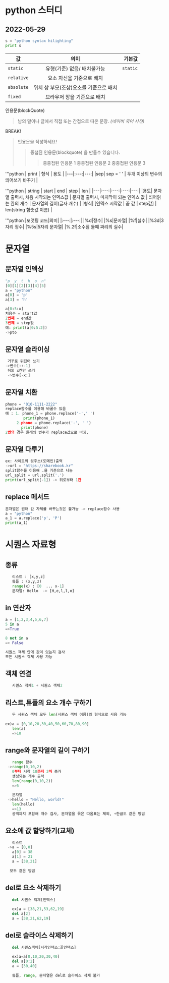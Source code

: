 # python 스터디
## 2022-05-29


```python
s = "python syntax hilighting"
print s
```
|값|의미|기본값|
|---|:---:|---:|
| `static` | 유형(기준) 없음/ 배치불가능 | `static`|
| `relative`| 요소 자신을 기준으로 배치| |
| `absolute` | 위치 상 부모(조상)요소를 기준으로 배치 | |
| `fixed` | 브라우저 창을 기준으로 배치 | |


인용문(blockQuote)

>남의 말이나 글에서 직접 또는 간접으로 따온 문장.
>_(네이버 국어 사전)_

BREAK!

>인용문을 작성하세요!
>>중첩된 인용문(blockquote) 을 만들수 있습니다.
>>>중중첩된 인용문 1
>>>중중첩된 인용문 2
>>>중중첩된 인용문 3


'''python
| print | 형식 | 용도 |
|---|:---:|---:|
|sep| sep = ' ' | 두개 이상의 변수의 띄어쓰기 바꾸기 |

'''python
| string | start | end | step | len |
|---|:---:|:---:|:---:|---:|
|용도| 문자열 출력시, 처음 시작되는 인덱스값 | 문자열 출력시, 마지막이 되는 인덱스 값 | 띄어읽는 칸의 개수 | 문자열의 길이(글자 개수) |
|형식| [인덱스 시작값 | 끝 값 | step값] | len(string 함숫값 이름) |

'''python
|포맷팅 코드|의미|
|:---:|:---:|
|%d|정수|
|%s|문자열|
|%f|실수|
|%3d|3자리 정수|
|%5s|5자리 문자열|
|%.2f|소수점 둘쨰 짜리의 실수|



# 문자열


## 문자열 인덱싱
```python
"p  y  t  h  o  n"
[0][1][2][3][4][5]
a = "python"
a[0] = 'p'
a[3] = 'h'

a[0:5:x]
처음수 = start값
2번째 = end값
3번째 = step값
예: print(a[0:5:2])
->pto
```

## 문자열 슬라이싱
```python
 거꾸로 뒤집어 쓰기
->변수[::-1]
 뒤의 x칸만 쓰기
 ->변수[-x:]
 ```
 ## 문자열 치환
 ```python
 phone = "010-1111-2222"
 replace함수를 이용해 바꿀수 있음
 예 : 1. phone_1 = phone.replace('-',' ')
         print(phone_1)
      2.phone = phone.replace('-', ' ')
        print(phone)
 2번의 경우 원래의 변수가 replace값으로 바뀜.
```

## 문자열 다루기
```python
ex: 사이트의 뒷주소(도메인)출력
->url = "https://sharebook.kr"
split함수를 이용해 .을 기준으로 나눔
url_split = url.split('.')
print(url_split[-1]) -> 뒤로부터 1칸
```
## replace 메서드
```python
문자열은 원래 값 자체를 바꾸는것은 불가능 -> replace함수 사용
a = "python"
a_1 = a.replace('p', 'P')
print(a_1)
```



# 시퀀스 자료형



## 종류
```python
   리스트 : [x,y,z]
   튜플 : (x,y,z)
   range(x) : [0  ... x-1]
   문자열: Hello  -> [H,e,l,l,o]
```
## in 연산자
```python
a = [1,2,3,4,5,6,7]
5 in a
=>True

8 not in a 
=> False

시퀀스 객체 안에 값이 있는지 검사
모든 시퀀스 객체 사용 가능
```


## 객체 연결
```python
   시퀀스 객체1 + 시퀀스 객체2
```

## 리스트,튜플의 요소 개수 구하기
```python
   두 시퀀스 객체 모두 len(시퀀스 객체 이름)의 형식으로 사용 가능
   
ex)a = [0,10,20,30,40,50,60,70,80,90]
   len(a)
   =>10
```

## range와 문자열의 길이 구하기
```python
   range 함수
 ->range(0,10,2)
   0부터 시작 10까지 2씩 증가
   생성되는 개수 출력
   len(range(0,10,2))
   =>5
  
   문자열
 ->hello = "Hello, world!"
   len(hello)
   =>13
   공백까지 포함해 개수 검사, 문자열을 묶은 따옴표는 제외, +한글도 같은 방법
```

## 요소에 값 할당하기(교체)
```python
   리스트
 ->a = [0,0]
   a[0] = 38
   a[1] = 21
   a = [38,21]
   
  모두 같은 방법
```

## del로 요소 삭제하기
```python
   del 시퀀스 객체[인덱스]   
   
   ex)a = [38,21,53,62,19]
   del a[2]
   a = [38,21,62,19]
```

## del로 슬라이스 삭제하기
```python
   del 시퀀스객체[시작인덱스:끝인덱스]
   
   ex)a=a[0,10,20,30,40]
   del a[0:2]
   a = [30,40]
   
   튜플, range, 문자열은 del로 슬라이스 삭제 불가
```
